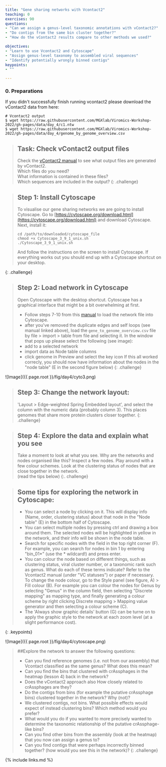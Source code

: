 ```yaml
---
title: "Gene sharing networks with Vcontact2"
teaching: 0
exercises: 90
questions:
- "Can we assign a genus-level taxonomic annotations with vContact2?"
- "Do contigs from the same bin cluster together?"
- "How do the vContact2 results compare to other methods we used?"

objectives:
- "Learn to use Vcontact2 and Cytoscape"
- "Assign genus-level taxonomy to assembled viral sequences"
- "Identify potentially wrongly binned contigs"
keypoints:
- ""

---
```

### 0. Preparations

If you didn't successfully finish running vcontact2 please download the vContact2 data from here:

```
# Vcontact2 output
$ wget https://raw.githubusercontent.com/MGXlab/Viromics-Workshop-2022/gh-pages/data/day_4/c1.ntw
$ wget https://raw.githubusercontent.com/MGXlab/Viromics-Workshop-2022/gh-pages/data/day_4/genome_by_genome_overview.csv
```

> ## Task: Check vContact2 output files
> Check the [vContact2 manual](https://bitbucket.org/MAVERICLab/vcontact2/wiki/Home#output-files) to see
what output files are generated by vContact2.  
Which files do you need?  
What information is contained in these files?  
Which sequences are included in the output?
{: .challenge}


> ## Step 1: Install Cytoscape
> To visualise our gene sharing networks we are going to install Cytoscape.
> Go to [https://cytoscape.org/download.html](https://cytoscape.org/download.html) and download Cytoscape. Next, install it:
>
>```
>cd /path/to/downloaded/cytoscape_file
>chmod +x Cytoscape_3_9_1_unix.sh
>./Cytoscape_3_9_1_unix.sh
>```
>And follow the instructions on the screen to install Cytoscape. If everything works out you should end up with a Cytoscape shortcut on your desktop.
>
{: .challenge}


> ## Step 2: Load network in Cytoscape
> Open Cytoscape with the desktop shortcut. Cytoscape has a graphical interface that might be a bit overwhelming at first.
> - Follow steps 7-10 from this [manual](https://www.protocols.io/view/applying-vcontact-to-viral-sequences-and-visualizi-x5xfq7n) to load the network file into Cytoscape.
> - after you've removed the duplicate edges and self loops (see manual linked above), load the `gene_to_genome_overview.csv` file by file > import > table from file and selecting it. In the window that pops up please select the following (see image):
> - add to a selected network
> - import data as Node table columns
> - click genome in Preview and select the key icon
> If this all worked correcly, you should now have information about the nodes in the "node table" (E in the second figure below)
{: .challenge}

![Image]({{ page.root }}/fig/day4/cyto3.png)

> ## Step 3: Change the network layout:  
> 'Layout > Edge-weighted Spring Embedded layout', and select the column with the numeric data (probably column 3).
> This places genomes that share more protein clusters closer together.
{: .challenge}


> ## Step 4: Explore the data and explain what you see
> Take a moment to look at what you see. Why are the networks and nodes organised like this?
> Inspect a few nodes. Play around with a few colour schemes. Look at the clustering status of nodes that are close together in the network.  
> (read the tips below)
{:. challenge}


>## Some tips for exploring the network in Cytoscape:
>- You can select a node by clicking on it. This will display info (Name, order, clustering status) about that node in the "Node table" (E) in the bottom half of Cytoscape.
> - You can select multiple nodes by pressing ctrl and drawing a box around them. The selected nodes will be highlighted in yellow in the network, and their info will be shown in the node table.
> - Search for specific nodes with the field in the top right corner (F). For example, you can search for nodes in bin 1 by entering "bin_01*" (use the * wildcard!) and press enter.
> - You can colour the node based on different things, such as clustering status, viral cluster number, or a taxonomic rank such as genus. What do each of these terms indicate? Refer to the Vcontact2 manual (under "VC statuses") or paper if necessary.  
> To change the node colour, go to the Style panel (see figure, A) > Fill colour (B). For example you can colour the nodes for Genus by selecting "Genus" in the column field, then selecting "Discrete mapping" as mapping type, and finally generating a colour scheme by right clicking Discrete mapping > Mapping value generator and then selecting a colour scheme (C).
> - The 'Always show graphic details' button (G) can be turne on to apply the graphic style to the network at each zoom level (at a slight performance cost).
>
{: .keypoints}

![Image]({{ page.root }}/fig/day4/cytoscape.png)



> ##Explore the network to answer the following questions:
> - Can you find reference genomes (i.e. not from our assembly) that Vcontact classified as the same genus? What does this mean?
> - Can you find the bins that clustered with crAssphages in the heatmap (lesson 4) back in the network?
> - Does the vContact2 approach also How closely related to crAssphages are they?
> - Do the contigs from bins (for example the putative crAssphage bins) clustered together in the network? Why (not)?
> - We clustered contigs, not bins. What possible effects would expect of instead clustering bins? Which method would you prefer?  
> - What would you do if you wanted to more precisely wanted to determine the taxonomic relationship of the putative crAssphage-like bins?
> - Can you find other bins from the assembly (look at the heatmap) that you now can assign a genus to?  
> - Can you find contigs that were perhaps incorrectly binned together? (how would you see this in the network)?
{: .challenge}


{% include links.md %}
